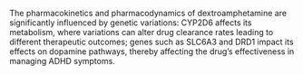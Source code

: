 The pharmacokinetics and pharmacodynamics of dextroamphetamine are significantly influenced by genetic variations: CYP2D6 affects its metabolism, where variations can alter drug clearance rates leading to different therapeutic outcomes; genes such as SLC6A3 and DRD1 impact its effects on dopamine pathways, thereby affecting the drug’s effectiveness in managing ADHD symptoms.